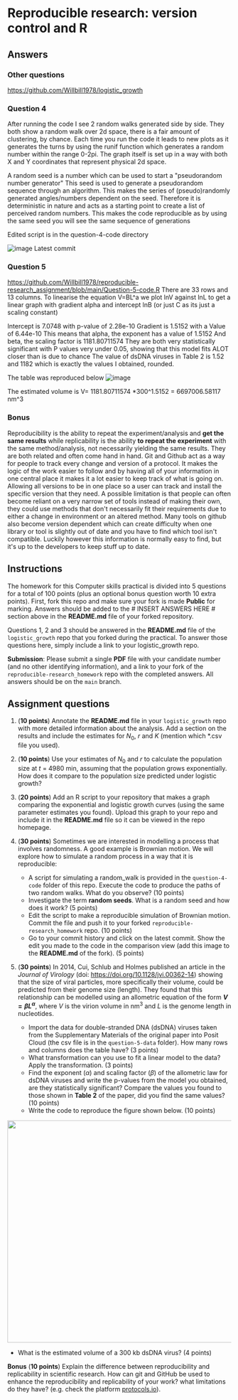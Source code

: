 # Reproducible research: version control and R
## Answers
### Other questions
https://github.com/Willbill1978/logistic_growth
### Question 4
After running the code I see 2 random walks generated side by side. They both show a random walk over 2d space, there is a fair amount of clustering, by chance.
Each time you run the code it leads to new plots as it generates the turns by using the runif function which generates a random number within the range 0-2pi. The graph itself is set up in a way with both X and Y coordinates that represent physical 2d space.

A random seed is a number which can be used to start a "pseudorandom number generator" This seed is used to generate a pseudorandom sequence through an algorithm. This makes the series of (pseudo)randomly generated angles/numbers dependent on the seed. Therefore it is deterministic in nature and acts as a starting point to create a list of perceived random numbers.  This makes the code reproducible as by using the same seed you will see the same sequence of generations

Edited script is in the question-4-code directory

![image](https://github.com/Willbill1978/reproducible-research_assignment/assets/150149267/6646960c-a2d9-430c-981d-11fe18020401)
Latest commit

### Question 5
https://github.com/Willbill1978/reproducible-research_assignment/blob/main/Question-5-code.R
There are 33 rows and 13 columns.
To linearise the equation V=BL^a we plot lnV against lnL to get a linear graph with gradient alpha and intercept lnB (or just C as its just a scaling constant)

Intercept is 7.0748 with p-value of 2.28e-10
Gradient is  1.5152 with a Value of 6.44e-10
This means that alpha, the exponent has a value of 1.5152
And beta, the scaling factor is 1181.80711574
They are both very statistically significant with P values very under 0.05, showing that this model fits ALOT closer than is due to chance
The value of dsDNA viruses in Table 2 is 1.52 and 1182 which is exactly the values I obtained, rounded.

The table was reproduced below
![image](https://github.com/Willbill1978/reproducible-research_assignment/assets/150149267/eec7624e-d554-486f-be81-df5d955c83f9)

The estimated volume is V= 1181.80711574 *300^1.5152 = 6697006.58117 nm^3

### Bonus
Reproducibility is the ability to repeat the experiment/analysis and **get the same results** while replicability is the ability **to repeat the experiment** with the same method/analysis, not necessarily yielding the same results. They are both related and often come hand in hand.
Git and Github act as a way for people to track every change and version of a protocol. It makes the logic of the work easier to follow and by having all of your information in one central place it makes it a lot easier to keep track of what is going on. Allowing all versions to be in one place so a user can track and install the specific version that they need. A possible limitation is that people can often become reliant on a very narrow set of tools instead of making their own, they could use methods that don't necessarily fit their requirements due to either a change in environment or an altered method. Many tools on github also become version dependent which can create difficulty when one library or tool is slightly out of date and you have to find which tool isn't compatible. Luckily however this information is normally easy to find, but it's up to the developers to keep stuff up to date.
## Instructions

The homework for this Computer skills practical is divided into 5 questions for a total of 100 points (plus an optional bonus question worth 10 extra points). First, fork this repo and make sure your fork is made **Public** for marking. Answers should be added to the # INSERT ANSWERS HERE # section above in the **README.md** file of your forked repository.

Questions 1, 2 and 3 should be answered in the **README.md** file of the `logistic_growth` repo that you forked during the practical. To answer those questions here, simply include a link to your logistic_growth repo.

**Submission**: Please submit a single **PDF** file with your candidate number (and no other identifying information), and a link to your fork of the `reproducible-research_homework` repo with the completed answers. All answers should be on the `main` branch.

## Assignment questions 

1) (**10 points**) Annotate the **README.md** file in your `logistic_growth` repo with more detailed information about the analysis. Add a section on the results and include the estimates for $N_0$, $r$ and $K$ (mention which *.csv file you used).
   
2) (**10 points**) Use your estimates of $N_0$ and $r$ to calculate the population size at $t$ = 4980 min, assuming that the population grows exponentially. How does it compare to the population size predicted under logistic growth? 

3) (**20 points**) Add an R script to your repository that makes a graph comparing the exponential and logistic growth curves (using the same parameter estimates you found). Upload this graph to your repo and include it in the **README.md** file so it can be viewed in the repo homepage.
   
4) (**30 points**) Sometimes we are interested in modelling a process that involves randomness. A good example is Brownian motion. We will explore how to simulate a random process in a way that it is reproducible:

   - A script for simulating a random_walk is provided in the `question-4-code` folder of this repo. Execute the code to produce the paths of two random walks. What do you observe? (10 points)
   - Investigate the term **random seeds**. What is a random seed and how does it work? (5 points)
   - Edit the script to make a reproducible simulation of Brownian motion. Commit the file and push it to your forked `reproducible-research_homework` repo. (10 points)
   - Go to your commit history and click on the latest commit. Show the edit you made to the code in the comparison view (add this image to the **README.md** of the fork). (5 points)

5) (**30 points**) In 2014, Cui, Schlub and Holmes published an article in the *Journal of Virology* (doi: https://doi.org/10.1128/jvi.00362-14) showing that the size of viral particles, more specifically their volume, could be predicted from their genome size (length). They found that this relationship can be modelled using an allometric equation of the form **$`V = \beta L^{\alpha}`$**, where $`V`$ is the virion volume in nm<sup>3</sup> and $`L`$ is the genome length in nucleotides.

   - Import the data for double-stranded DNA (dsDNA) viruses taken from the Supplementary Materials of the original paper into Posit Cloud (the csv file is in the `question-5-data` folder). How many rows and columns does the table have? (3 points)
   - What transformation can you use to fit a linear model to the data? Apply the transformation. (3 points)
   - Find the exponent ($\alpha$) and scaling factor ($\beta$) of the allometric law for dsDNA viruses and write the p-values from the model you obtained, are they statistically significant? Compare the values you found to those shown in **Table 2** of the paper, did you find the same values? (10 points)
   - Write the code to reproduce the figure shown below. (10 points)

  <p align="center">
     <img src="https://github.com/josegabrielnb/reproducible-research_homework/blob/main/question-5-data/allometric_scaling.png" width="600" height="500">
  </p>

  - What is the estimated volume of a 300 kb dsDNA virus? (4 points)

**Bonus** (**10 points**) Explain the difference between reproducibility and replicability in scientific research. How can git and GitHub be used to enhance the reproducibility and replicability of your work? what limitations do they have? (e.g. check the platform [protocols.io](https://www.protocols.io/)).
